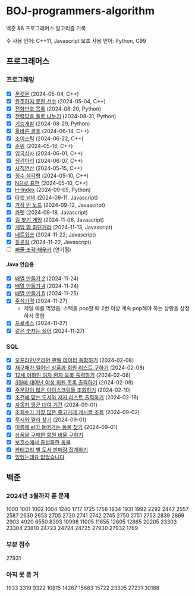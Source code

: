 # BOJ-programmers-algorithm
백준 && 프로그래머스 알고리즘 기록

주 사용 언어: C++11, Javascript
보조 사용 언어: Python, C99
## 프로그래머스
### 프로그래밍
- [x] [폰켓몬](https://school.programmers.co.kr/learn/courses/30/lessons/1845) (2024-05-04, C++)
- [x] [완주하지 못한 선수](https://school.programmers.co.kr/learn/courses/30/lessons/42576) (2024-05-04, C++)
- [x] [전화번호 목록](https://school.programmers.co.kr/learn/courses/30/lessons/42577) (2024-08-20, Python)
- [x] [전력망을 둘로 나누기](https://school.programmers.co.kr/learn/courses/30/lessons/86971) (2024-08-31, Python)
- [x] [기능개발](https://school.programmers.co.kr/learn/courses/30/lessons/42586) (2024-08-29, Python)
- [x] [올바른 괄호](https://school.programmers.co.kr/learn/courses/30/lessons/12909) (2024-06-14, C++)
- [x] [조이스틱](https://school.programmers.co.kr/learn/courses/30/lessons/42860) (2024-06-22, C++)
- [x] [순위](https://school.programmers.co.kr/learn/courses/30/lessons/49191) (2024-05-16, C++)
- [x] [입국심사](https://school.programmers.co.kr/learn/courses/30/lessons/43238) (2024-06-01, C++)
- [x] [징검다리](https://school.programmers.co.kr/learn/courses/30/lessons/43236) (2024-06-07, C++)
- [x] [사칙연산](https://school.programmers.co.kr/learn/courses/30/lessons/42895) (2024-05-15, C++)
- [x] [정수 삼각형](https://school.programmers.co.kr/learn/courses/30/lessons/43105) (2024-05-10, C++)
- [x] [N으로 표현](https://school.programmers.co.kr/learn/courses/30/lessons/42895) (2024-05-10, C++)
- [x] [H-Index](https://school.programmers.co.kr/learn/courses/30/lessons/42747) (2024-09-05, Python)
- [x] [타겟 넘버](https://school.programmers.co.kr/learn/courses/30/lessons/43165) (2024-09-11, Javascript)
- [x] [가장 먼 노드](https://school.programmers.co.kr/learn/courses/30/lessons/49189) (2024-09-12, Javascript)
- [x] [카펫](https://school.programmers.co.kr/learn/courses/30/lessons/42842) (2024-09-18, Javascript)
- [x] [길 찾기 게임](https://school.programmers.co.kr/learn/courses/30/lessons/42892) (2024-11-06, Javascript)
- [x] [게임 맵 최단거리](https://school.programmers.co.kr/learn/courses/30/lessons/1844) (2024-11-13, Javascript)
- [x] [네트워크](https://school.programmers.co.kr/learn/courses/30/lessons/43162) (2024-11-22, Javascript)
- [x] [등굣길](https://school.programmers.co.kr/learn/courses/30/lessons/42898) (2024-11-22, Javascript)
- [ ] ~~[퍼즐 조각 채우기](https://school.programmers.co.kr/learn/courses/30/lessons/84021)~~ (연기됨)

#### Java 연습용
- [x] [배열 만들기 2](https://school.programmers.co.kr/learn/courses/30/lessons/181921) (2024-11-24)
- [x] [배열 만들기 4](https://school.programmers.co.kr/learn/courses/30/lessons/181918) (2024-11-24)
- [x] [배열 만들기 5](https://school.programmers.co.kr/learn/courses/30/lessons/181912) (2024-11-25)
- [x] [주식가격](https://school.programmers.co.kr/learn/courses/30/lessons/42584) (2024-11-27)
  - 제일 애를 먹었음: 스택을 pop할 때 2번 이상 계속 pop해야 하는 상황을 상정하지 못함
- [x] [프로세스](https://school.programmers.co.kr/learn/courses/30/lessons/42587) (2024-11-27)
- [x] [같은 숫자는 싫어](https://school.programmers.co.kr/learn/courses/30/lessons/12906) (2024-11-27)

### SQL
- [x] [오프라인/온라인 판매 데이터 통합하기](https://school.programmers.co.kr/learn/courses/30/lessons/131537) (2024-02-08)
- [x] [재구매가 일어난 상품과 회원 리스트 구하기](https://school.programmers.co.kr/learn/courses/30/lessons/131536) (2024-02-08)
- [x] [12세 이하인 여자 환자 목록 출력하기](https://school.programmers.co.kr/learn/courses/30/lessons/132201) (2024-02-08)
- [x] [3월에 태어난 여성 회원 목록 출력하기](https://school.programmers.co.kr/learn/courses/30/lessons/131120) (2024-02-08)
- [x] [주문량이 많은 아이스크림들 조회하기](https://school.programmers.co.kr/learn/courses/30/lessons/133027) (2024-02-10)
- [x] [조건에 맞는 도서와 저자 리스트 출력하기](https://school.programmers.co.kr/learn/courses/30/lessons/144854) (2024-02-18)
- [x] [자동차 평균 대여 기간](https://school.programmers.co.kr/learn/courses/30/lessons/157342) (2024-09-01)
- [x] [조회수가 가장 많은 중고거래 게시글 조회](https://school.programmers.co.kr/learn/courses/30/lessons/164671) (2024-09-02)
- [x] [루시와 엘라 찾기](https://school.programmers.co.kr/learn/courses/30/lessons/59046) (2024-09-01)
- [x] [이름에 el이 들어가는 동물 찾기](https://school.programmers.co.kr/learn/courses/30/lessons/59047) (2024-09-01)
- [x] [상품을 구매한 회원 비율 구하기
](https://school.programmers.co.kr/learn/courses/30/lessons/131534)
- [x] [보호소에서 중성화한 동물
](https://school.programmers.co.kr/learn/courses/30/lessons/59045)
- [x] [카테고리 별 도서 판매량 집계하기
](https://school.programmers.co.kr/learn/courses/30/lessons/144855)
- [x] [있었는데요 없었습니다
](https://school.programmers.co.kr/learn/courses/30/lessons/59043)
## 백준
### 2024년 3월까지 푼 문제
1000 1001 1002 1004 1240 1717 1725 1758 1834 1931 1992 2292 2447 2557 2587 2630 2653 2705 2720 2741 2742 2745 2750 2751 2753 2839 2869 2903 4920 6550 8393 10998 11005 11655 12605 12865 20205 23303 23304 23810 24723 24724 24725 27930 27932 1769
### 부분 점수
27931
### 아직 못 푼 거
1933 3319 9322 10815 14267 15683 15722 23305 27231 30188

